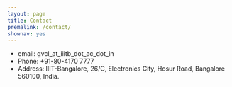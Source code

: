 ```yaml
---
layout: page
title: Contact
premalink: /contact/
shownav: yes
---
```


- email: gvcl_at_iiitb_dot_ac_dot_in
- Phone: +91-80-4170 7777
- Address: IIIT-Bangalore, 26/C, Electronics City, Hosur Road, Bangalore 560100, India.